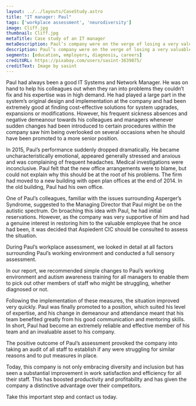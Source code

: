 ```yaml
---
layout: ../../layouts/CaseStudy.astro
title: "IT manager: Paul"
tags: ['workplace assessment', 'neurodiversity']
image: Cliff.jpg
thumbnail: Cliff.jpg
metaTitle: Case study of an IT manager
metaDescription: Paul’s company were on the verge of losing a very valuable member of staff due to unexplained stress. See how they turned this around and ended up with a better outcome in terms of work satisfaction and efficiency for all their staff.
description: Paul’s company were on the verge of losing a very valuable member of staff due to unexplained stress. See how they turned this around and ended up with a better outcome in terms of work satisfaction and efficiency for all their staff.
segments: [education, employers, diagnosis, careers]
creditURL: https://pixabay.com/users/sasint-3639875/
creditText: Image by sasint
---
```

Paul had always been a good IT Systems and Network Manager. He was on hand to help his colleagues out when they ran into problems they couldn’t fix and his expertise was in high demand. He had played a large part in the system’s original design and implementation at the company and had been extremely good at finding cost-effective solutions for system upgrades, expansions or modifications. However, his frequent sickness absences and negative demeanour towards his colleagues and managers whenever sudden changes had been introduced to certain procedures within the company saw him being overlooked on several occasions when he should have been promoted to a more senior position.

In 2015, Paul’s performance suddenly dropped dramatically. He became uncharacteristically emotional, appeared generally stressed and anxious and was complaining of frequent headaches. Medical investigations were inconclusive. Paul felt that the new office arrangements were to blame, but could not explain why this should be at the root of his problems. The firm had moved to a new building with open plan offices at the end of 2014. In the old building, Paul had his own office.

One of Paul’s colleagues, familiar with the issues surrounding Asperger’s Syndrome, suggested to the Managing Director that Paul might be on the autistic spectrum. On broaching this idea with Paul, he had initial reservations. However, as the company was very supportive of him and had a genuine interest in restoring him to the valuable employee that he once had been, it was decided that Aspiedent CIC should be consulted to assess the situation.

During Paul’s workplace assessment, we looked in detail at all factors surrounding Paul’s working environment and conducted a full sensory assessment.

In our report, we recommended simple changes to Paul’s working environment and autism awareness training for all managers to enable them to pick out other members of staff who might be struggling, whether diagnosed or not.

Following the implementation of these measures, the situation improved very quickly. Paul was finally promoted to a position, which suited his level of expertise, and his change in demeanour and attendance meant that his team benefited greatly from his good communication and mentoring skills. In short, Paul had become an extremely reliable and effective member of his team and an invaluable asset to his company.

The positive outcome of Paul’s assessment provoked the company into taking an audit of all staff to establish if any were struggling for similar reasons and to put measures in place.

Today, this company is not only embracing diversity and inclusion but has seen a substantial improvement in work satisfaction and efficiency for all their staff. This has boosted productivity and profitability and has given the company a distinctive advantage over their competitors.

Take this important step and contact us today.